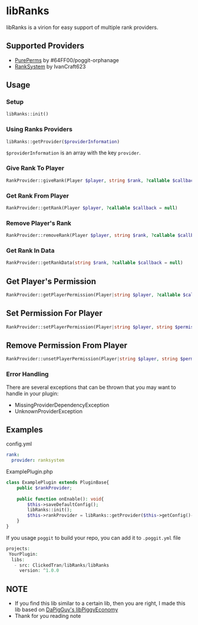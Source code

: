 # libRanks

libRanks is a virion for easy support of multiple rank providers.

## Supported Providers

- [PurePerms](https://poggit.pmmp.io/p/PurePerms) by #64FF00/poggit-orphanage
- [RankSystem](https://poggit.pmmp.io/p/RankSystem) by IvanCraft623

## Usage

### Setup

```php
libRanks::init()
```

### Using Ranks Providers

```php
libRanks::getProvider($providerInformation)
```

`$providerInformation` is an array with the key ```provider```.

### Give Rank To Player
```php
RankProvider::giveRank(Player $player, string $rank, ?callable $callback = null)
```

### Get Rank From Player
```php
RankProvider::getRank(Player $player, ?callable $callback = null)
```

### Remove Player's Rank
```php
RankProvider::removeRank(Player $player, string $rank, ?callable $callback = null)
```

### Get Rank In Data
```php
RankProvider::getRankData(string $rank, ?callable $callback = null)
```

## Get Player's Permission
```php
RankProvider::getPlayerPermission(Player|string $player, ?callable $callback = null)
```

## Set Permission For Player
```php
RankProvider::setPlayerPermission(Player|string $player, string $permission, ?callable $callback = null)
```

## Remove Permission From Player
```php
RankProvider::unsetPlayerPermission(Player|string $player, string $permission, ?callable $callback = null)
```

### Error Handling

There are several exceptions that can be thrown that you may want to handle in your plugin:

* MissingProviderDependencyException
* UnknownProviderException

## Examples

config.yml

```yaml
rank:
  provider: ranksystem
```

ExamplePlugin.php

```php
class ExamplePlugin extends PluginBase{
    public $rankProvider;
    
    public function onEnable(): void{
        $this->saveDefaultConfig();
        libRanks::init();
        $this->rankProvider = libRanks::getProvider($this->getConfig()->get("rank"));
    }
}
```

If you usage `poggit` to build your repo, you can add it to `.poggit.yml` file
```php
projects:
 YourPlugin:
  libs:
   - src: ClickedTran/libRanks/libRanks
     version: ^1.0.0
```

## NOTE
- If you find this lib similar to a certain lib, then you are right, I made this lib based on <a href="https://github.com/DaPigGuy/libPiggyEconomy">DaPigGuy's libPiggyEconomy</a>
- Thank for you reading note
